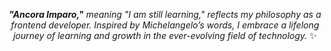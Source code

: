 <div align="center">
  
***"Ancora Imparo,"**  meaning "I am still learning," reflects my philosophy as a frontend developer. Inspired by Michelangelo’s words, I embrace a lifelong journey of learning and growth in the ever-evolving field of technology.* ✨

</div>
